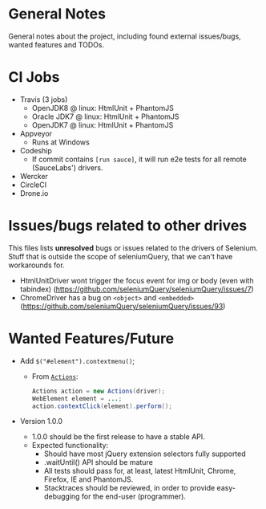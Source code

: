# General Notes

General notes about the project, including found external issues/bugs, wanted features and TODOs.

# CI Jobs

- Travis (3 jobs)
    - OpenJDK8 @ linux: HtmlUnit + PhantomJS
    - Oracle JDK7 @ linux: HtmlUnit + PhantomJS
    - OpenJDK7 @ linux: HtmlUnit + PhantomJS
- Appveyor
    - Runs at Windows
- Codeship
    - If commit contains `[run sauce]`, it will run e2e tests for all remote (SauceLabs') drivers.
- Wercker
- CircleCI
- Drone.io


# Issues/bugs related to other drives

This files lists **unresolved** bugs or issues related to the drivers of Selenium. Stuff that is outside the scope of seleniumQuery, that we can't have workarounds for.

- HtmlUnitDriver wont trigger the focus event for img or body (even with tabindex) (https://github.com/seleniumQuery/seleniumQuery/issues/7)
- ChromeDriver has a bug on `<object>` and `<embedded>` (https://github.com/seleniumQuery/seleniumQuery/issues/93)

# Wanted Features/Future

- Add `$("#element").contextmenu()`;
    - From [`Actions`](http://selenium.googlecode.com/svn/trunk/docs/api/java/org/openqa/selenium/interactions/Actions.html):

        ```java
        Actions action = new Actions(driver);
        WebElement element = ...;
        action.contextClick(element).perform();
        ```

- Version 1.0.0
    - 1.0.0 should be the first release to have a stable API.
    - Expected functionality:
        - Should have most jQuery extension selectors fully supported
        - .waitUntil() API should be mature
        - All tests should pass for, at least, latest HtmlUnit, Chrome, Firefox, IE and PhantomJS.
        - Stacktraces should be reviewed, in order to provide easy-debugging for the end-user (programmer).
